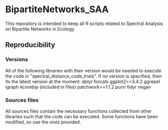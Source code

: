 # BipartiteNetworks_SAA
This repository is intended to keep all R scripts related to Spectral Analysis on Bipartite Networks in Ecology

## Reproducibility
### Versions
All of the following libraries with their version would be needed to execute the code in "spectral_distance_code_trials". If no version is specified, then its the latest version at the moment:
dplyr
forcats
ggplot2==3.4.2
ggrepel
igraph
kcorebip (included in files)
patchwork==1.1.2
purrr
tidyr
vegan
### Sources files
All sources files contain the necessary functions collected from other libraries such that the code can be executed. Some functions have been modified, so use the ones provided.


